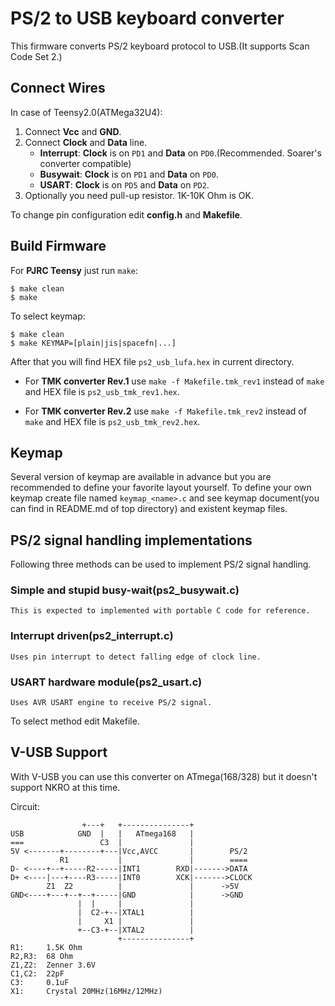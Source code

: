 PS/2 to USB keyboard converter
==============================
This firmware converts PS/2 keyboard protocol to USB.(It supports Scan Code Set 2.)


Connect Wires
-------------
In case of Teensy2.0(ATMega32U4):

1. Connect **Vcc** and **GND**.
2. Connect **Clock** and **Data** line. 
    - **Interrupt**:   **Clock** is on `PD1` and **Data** on `PD0`.(Recommended. Soarer's converter compatible)
    - **Busywait**:    **Clock** is on `PD1` and **Data** on `PD0`.
    - **USART**:       **Clock** is on `PD5` and **Data** on `PD2`.
3. Optionally you need pull-up resistor. 1K-10K Ohm is OK.

To change pin configuration edit **config.h** and **Makefile**.


Build Firmware
--------------
For **PJRC Teensy** just run `make`:

    $ make clean
    $ make

To select keymap:

    $ make clean
    $ make KEYMAP=[plain|jis|spacefn|...]

After that you will find HEX file `ps2_usb_lufa.hex` in current directory.


- For **TMK converter Rev.1** use `make -f Makefile.tmk_rev1` instead of `make` and HEX file is `ps2_usb_tmk_rev1.hex`.

- For **TMK converter Rev.2** use `make -f Makefile.tmk_rev2` instead of `make` and HEX file is `ps2_usb_tmk_rev2.hex`.


Keymap
------
Several version of keymap are available in advance but you are recommended to define your favorite layout yourself. To define your own keymap create file named `keymap_<name>.c` and see keymap document(you can find in README.md of top directory) and existent keymap files.


PS/2 signal handling implementations
------------------------------------
Following three methods can be used to implement PS/2 signal handling.

### Simple and stupid busy-wait(ps2_busywait.c)
    This is expected to implemented with portable C code for reference.
### Interrupt driven(ps2_interrupt.c)
    Uses pin interrupt to detect falling edge of clock line.
### USART hardware module(ps2_usart.c)
    Uses AVR USART engine to receive PS/2 signal.

To select method edit Makefile.


V-USB Support
-------------
With V-USB you can use this converter on ATmega(168/328) but it doesn't support NKRO at this time.

Circuit:

                    +---+   +---------------+
    USB            GND  |   |   ATmega168   |
    ===                 C3  |               |
    5V <-------+--------+---|Vcc,AVCC       |        PS/2
               R1           |               |        ====
    D- <----+--+-----R2-----|INT1        RXD|------->DATA
    D+ <----|---+----R3-----|INT0        XCK|------->CLOCK
            Z1  Z2          |               |      ->5V
    GND<----+---+--+--+-----|GND            |      ->GND
                   |  |     |               |
                   |  C2-+--|XTAL1          |
                   |     X1 |               |
                   +--C3-+--|XTAL2          |
                            +---------------+
    R1:     1.5K Ohm
    R2,R3:  68 Ohm
    Z1,Z2:  Zenner 3.6V
    C1,C2:  22pF
    C3:     0.1uF
    X1:     Crystal 20MHz(16MHz/12MHz)
